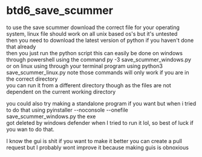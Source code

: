 # btd6_save_scummer
to use the save scummer download the correct file for your operating system, linux file should work on all unix based os's but it's untested  
then you need to download the latest version of python if you haven't done that already  
then you just run the python script this can easily be done on windows through powershell using the command py -3 save_scummer_windows.py  
or on linux using through your terminal program using python3 save_scummer_linux.py
note those commands will only work if you are in the correct directory  
you can run it from a different directory though as the files are not dependent on the current working directory  
  
you could also try making a standalone program if you want but when i tried to do that using pyinstaller --noconsole --onefile save_scummer_windows.py the exe  
got deleted by windows defender when I tried to run it lol, so best of luck if you wan to do that.  
  
I know the gui is shit if you want to make it better you can create a pull request but I probably wont improve it because making guis is obnoxious   
